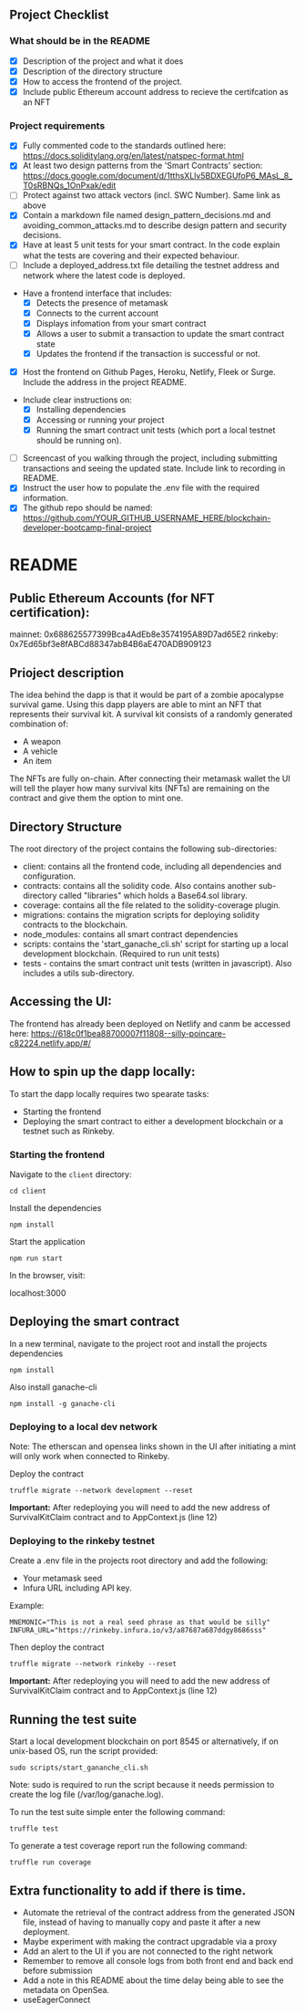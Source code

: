 ## Project Checklist

### What should be in the README

- [x] Description of the project and what it does
- [x] Description of the directory structure
- [x] How to access the frontend of the project.
- [x] Include public Ethereum account address to recieve the certifcation as an NFT

### Project requirements

- [x] Fully commented code to the standards outlined here: https://docs.soliditylang.org/en/latest/natspec-format.html
- [x] At least two design patterns from the 'Smart Contracts' section: https://docs.google.com/document/d/1tthsXLlv5BDXEGUfoP6_MAsL_8_T0sRBNQs_1OnPxak/edit
- [ ] Protect against two attack vectors (incl. SWC Number). Same link as above
- [x] Contain a markdown file named design_pattern_decisions.md and avoiding_common_attacks.md to describe design pattern and security decisions.
- [x] Have at least 5 unit tests for your smart contract. In the code explain what the tests are covering and their expected behaviour.
- [ ] Include a deployed_address.txt file detailing the testnet address and network where the latest code is deployed.
- Have a frontend interface that includes:
  - [x] Detects the presence of metamask
  - [x] Connects to the current account
  - [x] Displays infomation from your smart contract
  - [x] Allows a user to submit a transaction to update the smart contract state
  - [x] Updates the frontend if the transaction is successful or not.
- [x] Host the frontend on Github Pages, Heroku, Netlify, Fleek or Surge. Include the address in the project README.
- Include clear instructions on:
  - [x] Installing dependencies
  - [x] Accessing or running your project
  - [x] Running the smart contract unit tests (which port a local testnet should be running on).
- [ ] Screencast of you walking through the project, including submitting transactions and seeing the updated state. Include link to recording in README.
- [x] Instruct the user how to populate the .env file with the required information.
- [x] The github repo should be named: https://github.com/YOUR_GITHUB_USERNAME_HERE/blockchain-developer-bootcamp-final-project

# README

## Public Ethereum Accounts (for NFT certification):

mainnet: 0x688625577399Bca4AdEb8e3574195A89D7ad65E2
rinkeby: 0x7Ed65bf3e8fABCd88347abB4B6aE470ADB909123

## Prioject description

The idea behind the dapp is that it would be part of a zombie apocalypse survival game. Using this dapp players are able to mint an NFT that represents their survival kit.
A survival kit consists of a randomly generated combination of:

- A weapon
- A vehicle
- An item

The NFTs are fully on-chain.
After connecting their metamask wallet the UI will tell the player how many survival kits (NFTs) are remaining on the contract and give them the option to mint one.

## Directory Structure

The root directory of the project contains the following sub-directories:

- client: contains all the frontend code, including all dependencies and configuration.
- contracts: contains all the solidity code. Also contains another sub-directory called "libraries" which holds a Base64.sol library.
- coverage: contains all the file related to the solidity-coverage plugin.
- migrations: contains the migration scripts for deploying solidity contracts to the blockchain.
- node_modules: contains all smart contract dependencies
- scripts: contains the 'start_ganache_cli.sh' script for starting up a local development blockchain. (Required to run unit tests)
- tests - contains the smart contract unit tests (written in javascript). Also includes a utils sub-directory.

## Accessing the UI:

The frontend has already been deployed on Netlify and canm be accessed here:
https://618c0f1bea88700007f11808--silly-poincare-c82224.netlify.app/#/

## How to spin up the dapp locally:

To start the dapp locally requires two spearate tasks:

- Starting the frontend
- Deploying the smart contract to either a development blockchain or a testnet such as Rinkeby.

### Starting the frontend

Navigate to the `client` directory:

```
cd client
```

Install the dependencies

```
npm install
```

Start the application

```
npm run start
```

In the browser, visit:

localhost:3000

## Deploying the smart contract

In a new terminal, navigate to the project root and install the projects dependencies

```
npm install
```

Also install ganache-cli

```
npm install -g ganache-cli
```

### Deploying to a local dev network

Note: The etherscan and opensea links shown in the UI after initiating a mint will only work when connected to Rinkeby.

Deploy the contract

```
truffle migrate --network development --reset
```

**Important:** After redeploying you will need to add the new address of SurvivalKitClaim contract and to AppContext.js (line 12)

### Deploying to the rinkeby testnet

Create a .env file in the projects root directory and add the following:

- Your metamask seed
- Infura URL including API key.

Example:

```
MNEMONIC="This is not a real seed phrase as that would be silly"
INFURA_URL="https://rinkeby.infura.io/v3/a87687a687ddgy8686sss"
```

Then deploy the contract

```
truffle migrate --network rinkeby --reset
```

**Important:** After redeploying you will need to add the new address of SurvivalKitClaim contract and to AppContext.js (line 12)

## Running the test suite

Start a local development blockchain on port 8545 or alternatively, if on unix-based OS, run the script provided:

```
sudo scripts/start_gananche_cli.sh
```

Note: sudo is required to run the script because it needs permission to create the log file (/var/log/ganache.log).

To run the test suite simple enter the following command:

```
truffle test
```

To generate a test coverage report run the following command:

```
truffle run coverage
```

## Extra functionality to add if there is time.

- Automate the retrieval of the contract address from the generated JSON file, instead of having to manually copy and paste it after a new deployment.
- Maybe experiment with making the contract upgradable via a proxy
- Add an alert to the UI if you are not connected to the right network
- Remember to remove all console logs from both front end and back end before submission
- Add a note in this README about the time delay being able to see the metadata on OpenSea.
- useEagerConnect
